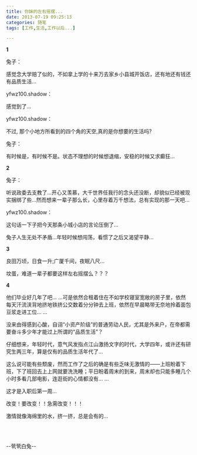 ```yaml
---
title: 你妹的左右摇摆...
date: 2013-07-19 09:25:13
categories: 随笔
tags: [工作,生活,工作以后...]

---
```

**1**

兔子：

感觉念大学赔了似的，不如拿上学的十来万去家乡小县城开饭店，还有地还有钱还有品质生活...

yfwz100.shadow：

感觉到了...

yfwz100.shadow：

不过, 那个小地方所看到的四个角的天空,真的是你想要的生活吗?

兔子：

有时候是，有时候不是。状态不理想的时候想退缩，安稳的时候又求癫狂...

**2**

兔子：

听说政委去支教了...开心又羡慕，大千世界任我行的念头还没断，却貌似已经被现实捆绑了些...然而想来一辈子那么长，心里存着万千想法，总有实现的那一天吧...

yfwz100.shadow：

这句话一下子把今天那条小城小店的言论压倒了...

兔子人生无处不矛盾...年轻时候想闯荡，看惯了之后又渴望平静...

**3**

良田万顷，日食一升;广厦千间，夜眠八尺...

坟蛋，难道一辈子都要这样左右摇摆么？？？

**4**

他们毕业好几年了吧… …可是依然合租着住在不如学校寝室宽敞的房子里，依然每天汗流浃背地挤地铁挤公交数着分分钟去上班，依然在早晨略带无奈地拎着面包豆浆走进工位… …

没来由得感到心酸，自诩“小资产阶级”的普通劳动人民，尤其是外来户，在帝都需要奋斗多少年才能过上所谓的“品质生活”？

仔细想来，年轻时代，意气风发指点江山激扬文字的时代，大学四年，或许还有研究生两三年，算是仅有的品质生活年代了…

这么说可能有些颓废，然而工作了之后的确是有些乏味无激情的——上班盼着下班，下了班回去上上网就要洗洗睡；平日盼着周末的到来，周末却也只能多睡几个小时多看几部电影，连逛街的心情都没有… …

这才是入职后第一周...

改变！要改变！！急需改变！！！

激情就像海绵里的水，挤一挤，总是会有的…

<br /><br />

--茕茕白兔--